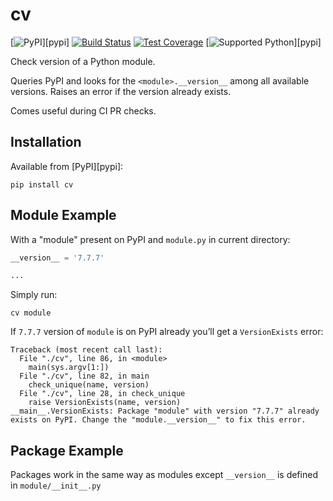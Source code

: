 # cv
[![PyPI](https://img.shields.io/pypi/v/cv)][pypi]
[![Build Status](https://img.shields.io/azure-devops/build/misha-drachuk/cv/9)](https://dev.azure.com/misha-drachuk/cv/_build/latest?definitionId=9&branchName=master)
[![Test Coverage](https://img.shields.io/coveralls/github/mdrachuk/cv/master)](https://coveralls.io/github/mdrachuk/cv)
[![Supported Python](https://img.shields.io/pypi/pyversions/cv)][pypi]

Check version of a Python module.

Queries PyPI and looks for the `<module>.__version__` among all available versions.
Raises an error if the version already exists.

Comes useful during CI PR checks.

## Installation
Available from [PyPI][pypi]:
```shell
pip install cv
```

## Module Example
With a "module" present on PyPI and `module.py` in current directory:
```python
__version__ = '7.7.7'

...
```

Simply run:
```shell
cv module
```

If `7.7.7` version of `module` is on PyPI already you’ll get a `VersionExists` error:
```plain
Traceback (most recent call last):
  File "./cv", line 86, in <module>
    main(sys.argv[1:])
  File "./cv", line 82, in main
    check_unique(name, version)
  File "./cv", line 28, in check_unique
    raise VersionExists(name, version)
__main__.VersionExists: Package "module" with version "7.7.7" already exists on PyPI. Change the "module.__version__" to fix this error.
```

## Package Example
Packages work in the same way as modules except `__version__` is defined in `module/__init__.py`
